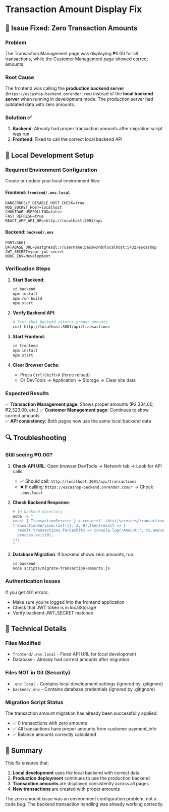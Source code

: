 # Transaction Amount Display Fix

## 🚨 Issue Fixed: Zero Transaction Amounts

### Problem
The Transaction Management page was displaying ₱0.00 for all transactions, while the Customer Management page showed correct amounts.

### Root Cause
The frontend was calling the **production backend server** (`https://escashop-backend.onrender.com`) instead of the **local backend server** when running in development mode. The production server had outdated data with zero amounts.

### Solution ✅
1. **Backend**: Already had proper transaction amounts after migration script was run
2. **Frontend**: Fixed to call the correct local backend API

## 🔧 Local Development Setup

### Required Environment Configuration

Create or update your local environment files:

#### Frontend: `frontend/.env.local`
```env
DANGEROUSLY_DISABLE_HOST_CHECK=true
WDS_SOCKET_HOST=localhost
CHOKIDAR_USEPOLLING=false
FAST_REFRESH=true
REACT_APP_API_URL=http://localhost:3001/api
```

#### Backend: `backend/.env` 
```env
PORT=3001
DATABASE_URL=postgresql://username:password@localhost:5432/escashop
JWT_SECRET=your-jwt-secret
NODE_ENV=development
```

### Verification Steps

1. **Start Backend**:
   ```bash
   cd backend
   npm install
   npm run build
   npm start
   ```

2. **Verify Backend API**:
   ```bash
   # Test that backend returns proper amounts
   curl http://localhost:3001/api/transactions
   ```

3. **Start Frontend**:
   ```bash
   cd frontend
   npm install
   npm start
   ```

4. **Clear Browser Cache**:
   - Press `Ctrl+Shift+R` (force reload)
   - Or DevTools → Application → Storage → Clear site data

### Expected Results

✅ **Transaction Management page**: Shows proper amounts (₱2,334.00, ₱2,323.00, etc.)
✅ **Customer Management page**: Continues to show correct amounts  
✅ **API consistency**: Both pages now use the same local backend data

## 🔍 Troubleshooting

### Still seeing ₱0.00?

1. **Check API URL**: Open browser DevTools → Network tab → Look for API calls
   - ✅ Should call: `http://localhost:3001/api/transactions`
   - ❌ If calling: `https://escashop-backend.onrender.com/*` → Check `.env.local`

2. **Check Backend Response**: 
   ```bash
   # In backend directory
   node -e "
   const { TransactionService } = require('./dist/services/transaction');
   TransactionService.list({}, 3, 0).then(result => {
     result.transactions.forEach(tx => console.log('Amount:', tx.amount));
     process.exit(0);
   });
   "
   ```

3. **Database Migration**: If backend shows zero amounts, run:
   ```bash
   cd backend
   node scripts/migrate-transaction-amounts.js
   ```

### Authentication Issues

If you get 401 errors:
- Make sure you're logged into the frontend application
- Check that JWT token is in localStorage
- Verify backend JWT_SECRET matches

## 📝 Technical Details

### Files Modified
- `frontend/.env.local` - Fixed API URL for local development
- Database - Already had correct amounts after migration

### Files NOT in Git (Security)
- `.env.local` - Contains local development settings (ignored by .gitignore)
- `backend/.env` - Contains database credentials (ignored by .gitignore)

### Migration Script Status
The transaction amount migration has already been successfully applied:
- ✅ 0 transactions with zero amounts
- ✅ All transactions have proper amounts from customer payment_info
- ✅ Balance amounts correctly calculated

## 🎯 Summary

This fix ensures that:
1. **Local development** uses the local backend with correct data
2. **Production deployment** continues to use the production backend
3. **Transaction amounts** are displayed consistently across all pages
4. **New transactions** are created with proper amounts

The zero amount issue was an environment configuration problem, not a code bug. The backend transaction handling was already working correctly.
